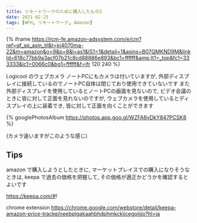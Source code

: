 ```yaml
---
title: リモートワークのために購入したもの3
date: 2021-02-25
tags: [WFH, リモートワーク, Amazon]
---
```


{% iframe https://rcm-fe.amazon-adsystem.com/e/cm?ref=qf_sp_asin_til&t=ki4070ma-22&m=amazon&o=9&p=8&l=as1&IS1=1&detail=1&asins=B07QMKND9M&linkId=618c77bb9a3acf07b21c8cd88886e893&bc1=ffffff&amp;lt1=_top&fc1=333333&lc1=0066c0&bg1=ffffff&f=ifr 120 240 %}

Logicool のウェブカメラ
ノートPCにもカメラは付いていますが, 外部ディスプレイに接続しているのでノートPC自体は閉じており使用できていないです
また外部ディスプレイを使用しているとノートPCの画面を見ないので, ビデオ会議のときに皆に対して正面を見れないのですが, ウェブカメラを使用しているとディスプレイの上に装着でき, 皆に対して正面を向くことができます

{% googlePhotosAlbum https://photos.app.goo.gl/WZFA8vDkY847PCSK8 %}

(カメラ違いますがこのような感じ)

## Tips

amazon で購入しようとしたときに, マーケットプレイスでの購入になりそうなときは, keepa で過去の価格を把握して, その価格が適正かどうかを確認するとよいです

https://keepa.com/#!

chrome extension
https://chrome.google.com/webstore/detail/keepa-amazon-price-tracke/neebplgakaahbhdphmkckjjcegoiijjo?hl=ja
